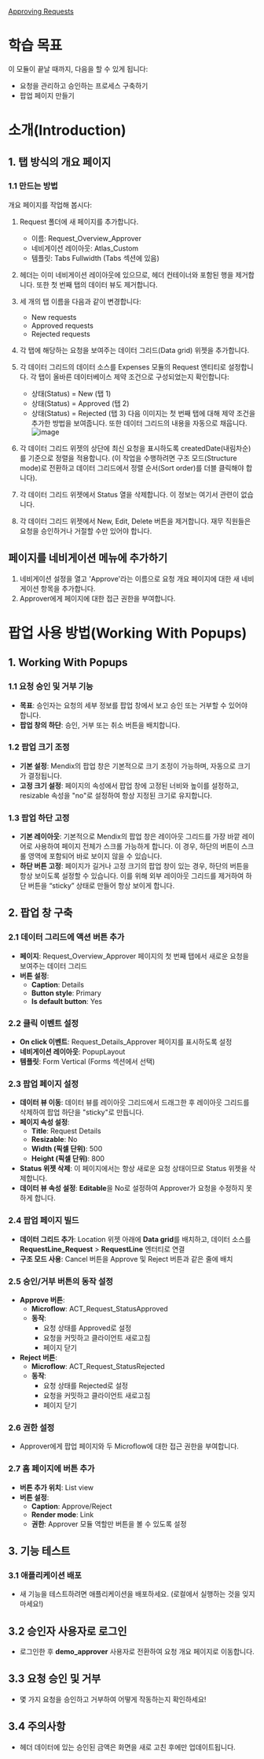 [Approving Requests](https://academy.mendix.com/link/modules/185/lectures/5076/Learning-Objectives)
# 학습 목표
이 모듈이 끝날 때까지, 다음을 할 수 있게 됩니다:
- 요청을 관리하고 승인하는 프로세스 구축하기
- 팝업 페이지 만들기
# 소개(Introduction)
## 1. 탭 방식의 개요 페이지
### 1.1 만드는 방법
개요 페이지를 작업해 봅시다:
1. Request 폴더에 새 페이지를 추가합니다.
   - 이름: Request_Overview_Approver
   - 네비게이션 레이아웃: Atlas_Custom
   - 템플릿: Tabs Fullwidth (Tabs 섹션에 있음)  
2. 헤더는 이미 네비게이션 레이아웃에 있으므로, 헤더 컨테이너와 포함된 행을 제거합니다. 또한 첫 번째 탭의 데이터 뷰도 제거합니다.
3. 세 개의 탭 이름을 다음과 같이 변경합니다: 
   - New requests
   - Approved requests
   - Rejected requests
4. 각 탭에 해당하는 요청을 보여주는 데이터 그리드(Data grid) 위젯을 추가합니다.
5. 각 데이터 그리드의 데이터 소스를 Expenses 모듈의 Request 엔티티로 설정합니다. 각 탭이 올바른 데이터베이스 제약 조건으로 구성되었는지 확인합니다:
   - 상태(Status) = New (탭 1)
   - 상태(Status) = Approved (탭 2)
   - 상태(Status) = Rejected (탭 3)
다음 이미지는 첫 번째 탭에 대해 제약 조건을 추가한 방법을 보여줍니다. 또한 데이터 그리드의 내용을 자동으로 채웁니다.
![image](https://github.com/user-attachments/assets/e8556dea-ce61-4ddc-8e48-3c2222abf19c)

6. 각 데이터 그리드 위젯의 상단에 최신 요청을 표시하도록 createdDate(내림차순)를 기준으로 정렬을 적용합니다. (이 작업을 수행하려면 구조 모드(Structure mode)로 전환하고 데이터 그리드에서 정렬 순서(Sort order)를 더블 클릭해야 합니다).
7. 각 데이터 그리드 위젯에서 Status 열을 삭제합니다. 이 정보는 여기서 관련이 없습니다.
8. 각 데이터 그리드 위젯에서 New, Edit, Delete 버튼을 제거합니다. 재무 직원들은 요청을 승인하거나 거절할 수만 있어야 합니다.

## 페이지를 네비게이션 메뉴에 추가하기
1. 네비게이션 설정을 열고 'Approve'라는 이름으로 요청 개요 페이지에 대한 새 네비게이션 항목을 추가합니다.
2. Approver에게 페이지에 대한 접근 권한을 부여합니다.

# 팝업 사용 방법(Working With Popups)
## 1. Working With Popups
### 1.1 요청 승인 및 거부 기능
- **목표**: 승인자는 요청의 세부 정보를 팝업 창에서 보고 승인 또는 거부할 수 있어야 합니다.
- **팝업 창의 하단**: 승인, 거부 또는 취소 버튼을 배치합니다.

### 1.2 팝업 크기 조정
- **기본 설정**: Mendix의 팝업 창은 기본적으로 크기 조정이 가능하며, 자동으로 크기가 결정됩니다.
- **고정 크기 설정**: 페이지의 속성에서 팝업 창에 고정된 너비와 높이를 설정하고, resizable 속성을 "no"로 설정하여 항상 지정된 크기로 유지합니다.

### 1.3 팝업 하단 고정
- **기본 레이아웃**: 기본적으로 Mendix의 팝업 창은 레이아웃 그리드를 가장 바깥 레이어로 사용하여 페이지 전체가 스크롤 가능하게 합니다. 이 경우, 하단의 버튼이 스크롤 영역에 포함되어 바로 보이지 않을 수 있습니다.
- **하단 버튼 고정**: 페이지가 길거나 고정 크기의 팝업 창이 있는 경우, 하단의 버튼을 항상 보이도록 설정할 수 있습니다. 이를 위해 외부 레이아웃 그리드를 제거하여 하단 버튼을 “sticky” 상태로 만들어 항상 보이게 합니다.

## 2. 팝업 창 구축
### 2.1 데이터 그리드에 액션 버튼 추가
- **페이지**: Request_Overview_Approver 페이지의 첫 번째 탭에서 새로운 요청을 보여주는 데이터 그리드
- **버튼 설정**:
  - **Caption**: Details
  - **Button style**: Primary
  - **Is default button**: Yes

### 2.2 클릭 이벤트 설정
- **On click 이벤트**: Request_Details_Approver 페이지를 표시하도록 설정
- **네비게이션 레이아웃**: PopupLayout
- **템플릿**: Form Vertical (Forms 섹션에서 선택)

### 2.3 팝업 페이지 설정
- **데이터 뷰 이동**: 데이터 뷰를 레이아웃 그리드에서 드래그한 후 레이아웃 그리드를 삭제하여 팝업 하단을 "sticky"로 만듭니다.
- **페이지 속성 설정**:
  - **Title**: Request Details
  - **Resizable**: No
  - **Width (픽셀 단위)**: 500
  - **Height (픽셀 단위)**: 800
- **Status 위젯 삭제**: 이 페이지에서는 항상 새로운 요청 상태이므로 Status 위젯을 삭제합니다.
- **데이터 뷰 속성 설정**: **Editable**을 No로 설정하여 Approver가 요청을 수정하지 못하게 합니다.

### 2.4 팝업 페이지 빌드
- **데이터 그리드 추가**: Location 위젯 아래에 **Data grid**를 배치하고, 데이터 소스를 **RequestLine_Request** > **RequestLine** 엔터티로 연결
- **구조 모드 사용**: Cancel 버튼을 Approve 및 Reject 버튼과 같은 줄에 배치

### 2.5 승인/거부 버튼의 동작 설정
- **Approve 버튼**:
  - **Microflow**: ACT_Request_StatusApproved
  - **동작**:
    - 요청 상태를 Approved로 설정
    - 요청을 커밋하고 클라이언트 새로고침
    - 페이지 닫기
- **Reject 버튼**:
  - **Microflow**: ACT_Request_StatusRejected
  - **동작**:
    - 요청 상태를 Rejected로 설정
    - 요청을 커밋하고 클라이언트 새로고침
    - 페이지 닫기

### 2.6 권한 설정
- Approver에게 팝업 페이지와 두 Microflow에 대한 접근 권한을 부여합니다.

### 2.7 홈 페이지에 버튼 추가
- **버튼 추가 위치**: List view
- **버튼 설정**:
  - **Caption**: Approve/Reject
  - **Render mode**: Link
  - **권한**: Approver 모듈 역할만 버튼을 볼 수 있도록 설정

## 3. 기능 테스트
### 3.1 애플리케이션 배포
- 새 기능을 테스트하려면 애플리케이션을 배포하세요. (로컬에서 실행하는 것을 잊지 마세요!)

## 3.2 승인자 사용자로 로그인
- 로그인한 후 **demo_approver** 사용자로 전환하여 요청 개요 페이지로 이동합니다.

## 3.3 요청 승인 및 거부
- 몇 가지 요청을 승인하고 거부하여 어떻게 작동하는지 확인하세요!

## 3.4 주의사항
- 헤더 데이터에 있는 승인된 금액은 화면을 새로 고친 후에만 업데이트됩니다.


